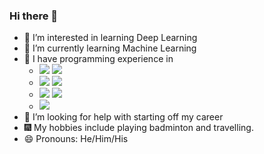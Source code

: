 ### Hi there 👋

- 🔭 I’m interested in learning Deep Learning
- 🌱 I’m currently learning Machine Learning
- 👯 I have programming experience in 
  -  <img src="https://img.shields.io/badge/Python-FFD43B?style=for-the-badge&logo=python&logoColor=darkgreen" />        <img src="https://img.shields.io/badge/Java-ED8B00?style=for-the-badge&logo=java&logoColor=white" />   
  -   <img src="https://img.shields.io/badge/HTML5-E34F26?style=for-the-badge&logo=html5&logoColor=white" />             <img src="https://img.shields.io/badge/CSS3-1572B6?style=for-the-badge&logo=css3&logoColor=white" />
  -  <img src="https://img.shields.io/badge/C%2B%2B-00599C?style=for-the-badge&logo=c%2B%2B&logoColor=white" />           <img src="https://img.shields.io/badge/C-00599C?style=for-the-badge&logo=c&logoColor=white" />
  -  <img src="https://img.shields.io/badge/JavaScript-F7DF1E?style=for-the-badge&logo=javascript&logoColor=black" /> 
- 🤔 I’m looking for help with starting off my career
- 🎆 My hobbies include playing badminton and travelling.
- 😄 Pronouns: He/Him/His
